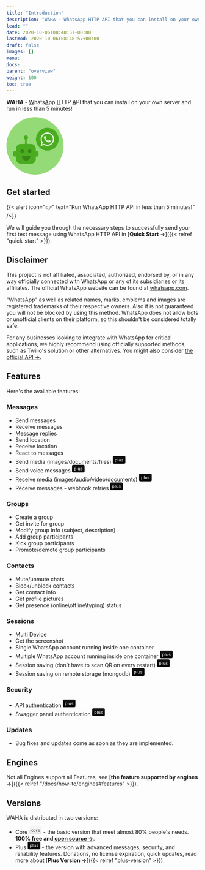 ```yaml
---
title: "Introduction"
description: "WAHA - WhatsApp HTTP API that you can install on your own server and run in less than 5 minutes!"
lead: ""
date: 2020-10-06T08:48:57+00:00
lastmod: 2020-10-06T08:48:57+00:00
draft: false
images: []
menu:
docs:
parent: "overview"
weight: 100
toc: true
---
```

**WAHA** - <u>W</u>hats<u>A</u>pp <u>H</u>TTP <u>A</u>PI that you can install on your own server and run in less than 5 minutes!

<div class="d-flex justify-content-center my-4">
  <img src="/images/logo.svg" style='border-radius: 50%' width='150'/>
</div>

## Get started

{{< alert icon="👉" text="Run WhatsApp HTTP API in less than 5 minutes!" />}}

We will guide you through the necessary steps to successfully send your first text message using WhatsApp HTTP API in
[**Quick Start →**]({{< relref "quick-start" >}}).

## Disclaimer
This project is not affiliated, associated, authorized, endorsed by, or in any way officially connected with WhatsApp or any of its subsidiaries or its affiliates. The official WhatsApp website can be found at [whatsapp.com](https://whatsapp.com).

"WhatsApp" as well as related names, marks, emblems and images are registered trademarks of their respective owners. Also it is not guaranteed you will not be blocked by using this method. WhatsApp does not allow bots or unofficial clients on their platform, so this shouldn't be considered totally safe.

For any businesses looking to integrate with WhatsApp for critical applications, we highly recommend using officially supported methods, such as Twilio's solution or other alternatives. You might also consider [the official API ->](https://developers.facebook.com/docs/whatsapp/).



## Features

Here's the available features:

### Messages
- Send messages
- Receive messages
- Message replies
- Send location
- Receive location
- React to messages
- Send media (images/documents/files) ![](/images/versions/plus.png)
- Send voice messages ![](/images/versions/plus.png)
- Receive media (images/audio/video/documents) ![](/images/versions/plus.png)
- Receive messages - webhook retries ![](/images/versions/plus.png)

### Groups
- Create a group
- Get invite for group
- Modify group info (subject, description)
- Add group participants
- Kick group participants
- Promote/demote group participants

### Contacts
- Mute/unmute chats
- Block/unblock contacts
- Get contact info
- Get profile pictures
- Get presence (online\offline\typing) status

### Sessions
- Multi Device
- Get the screenshot
- Single WhatsApp account running inside one container
- Multiple WhatsApp account running inside one container ![](/images/versions/plus.png)
- Session saving (don't have to scan QR on every restart) ![](/images/versions/plus.png)
- Session saving on remote storage (mongodb) ![](/images/versions/plus.png)

### Security
- API authentication ![](/images/versions/plus.png)
- Swagger panel authentication ![](/images/versions/plus.png)

### Updates
- Bug fixes and updates come as soon as they are implemented.

## Engines
Not all Engines support all Features, see [**the feature supported by engines ->**]({{< relref "/docs/how-to/engines#features" >}}).


## Versions
WAHA is distributed in two versions:
- Core ![](/images/versions/core.png) - the basic version that meet almost 80% people's needs. **100% free and [open source ->](https://github.com/devlikeapro/whatsapp-http-api)**.
- Plus ![](/images/versions/plus.png) - the version with advanced messages, security, and reliability features. Donations, no license expiration, quick updates, read more about [**Plus Version →**]({{< relref "plus-version" >}})

